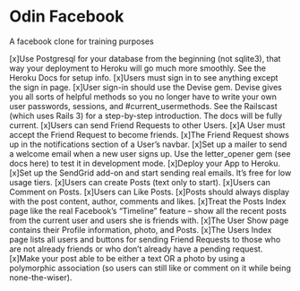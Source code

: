 # Odin Facebook

A facebook clone for training purposes


[x]Use Postgresql for your database from the beginning (not sqlite3), that way your deployment to Heroku will go much more smoothly. See the Heroku Docs for setup info.
[x]Users must sign in to see anything except the sign in page.
[x]User sign-in should use the Devise gem. Devise gives you all sorts of helpful methods so you no longer have to write your own user passwords, sessions, and #current_usermethods. See the Railscast (which uses Rails 3) for a step-by-step introduction. The docs will be fully current.
[x]Users can send Friend Requests to other Users.
[x]A User must accept the Friend Request to become friends.
[x]The Friend Request shows up in the notifications section of a User’s navbar.
[x]Set up a mailer to send a welcome email when a new user signs up. Use the letter_opener gem (see docs here) to test it in development mode.
[x]Deploy your App to Heroku.
[x]Set up the SendGrid add-on and start sending real emails. It’s free for low usage tiers.
[x]Users can create Posts (text only to start).
[x]Users can Comment on Posts.
[x]Users can Like Posts.
[x]Posts should always display with the post content, author, comments and likes.
[x]Treat the Posts Index page like the real Facebook’s “Timeline” feature – show all the recent posts from the current user and users she is friends with.
[x]The User Show page contains their Profile information, photo, and Posts.
[x]The Users Index page lists all users and buttons for sending Friend Requests to those who are not already friends or who don’t already have a pending request.
[x]Make your post able to be either a text OR a photo by using a polymorphic association (so users can still like or comment on it while being none-the-wiser).
